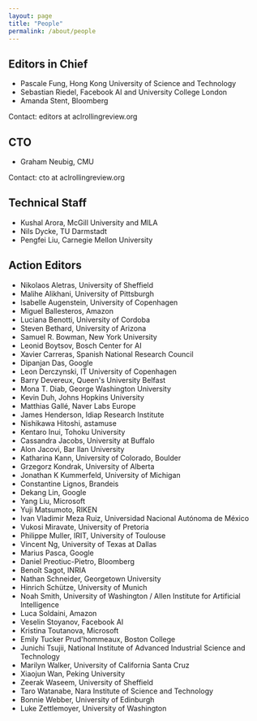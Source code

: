 ```yaml
---
layout: page
title: "People"
permalink: /about/people
---
```


## Editors in Chief

* Pascale Fung, Hong Kong University of Science and Technology
* Sebastian Riedel, Facebook AI and University College London
* Amanda Stent, Bloomberg

Contact: editors at aclrollingreview.org

## CTO

* Graham Neubig, CMU

Contact: cto at aclrollingreview.org

## Technical Staff

* Kushal Arora, McGill University and MILA
* Nils Dycke, TU Darmstadt
* Pengfei Liu, Carnegie Mellon University

## Action Editors

* Nikolaos Aletras, University of Sheffield
* Malihe Alikhani, University of Pittsburgh
* Isabelle Augenstein, University of Copenhagen
* Miguel Ballesteros, Amazon
* Luciana Benotti, University of Cordoba
* Steven Bethard, University of Arizona
* Samuel R. Bowman, New York University
* Leonid Boytsov, Bosch Center for AI
* Xavier Carreras, Spanish National Research Council
* Dipanjan Das, Google
* Leon Derczynski, IT University of Copenhagen
* Barry Devereux, Queen's University Belfast
* Mona T. Diab, George Washington University
* Kevin Duh, Johns Hopkins University
* Matthias Gallé, Naver Labs Europe
* James Henderson, Idiap Research Institute
* Nishikawa Hitoshi, astamuse
* Kentaro Inui, Tohoku University
* Cassandra Jacobs, University at Buffalo
* Alon Jacovi, Bar Ilan University
* Katharina Kann, University of Colorado, Boulder
* Grzegorz Kondrak, University of Alberta
* Jonathan K Kummerfeld, University of Michigan
* Constantine Lignos, Brandeis
* Dekang Lin, Google
* Yang Liu, Microsoft
* Yuji Matsumoto, RIKEN
* Ivan Vladimir Meza Ruiz, Universidad Nacional Autónoma de México
* Vukosi Miravate, University of Pretoria
* Philippe Muller, IRIT, University of Toulouse
* Vincent Ng, University of Texas at Dallas
* Marius Pasca, Google
* Daniel Preotiuc-Pietro, Bloomberg
* Benoît Sagot, INRIA
* Nathan Schneider, Georgetown University
* Hinrich Schütze, University of Munich
* Noah Smith, University of Washington / Allen Institute for Artificial Intelligence
* Luca Soldaini, Amazon
* Veselin Stoyanov, Facebook AI
* Kristina Toutanova, Microsoft
* Emily Tucker Prud'hommeaux, Boston College
* Junichi Tsujii, National Institute of Advanced Industrial Science and Technology
* Marilyn Walker, University of California Santa Cruz
* Xiaojun Wan, Peking University
* Zeerak Waseem, University of Sheffield
* Taro Watanabe, Nara Institute of Science and Technology
* Bonnie Webber, University of Edinburgh
* Luke Zettlemoyer, University of Washington

